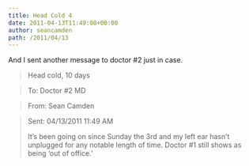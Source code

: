```yaml
---
title: Head Cold 4
date: 2011-04-13T11:49:08+00:00
author: seancamden
path: /2011/04/13
---
```

And I sent another message to doctor #2 just in case.

> Head cold, 10 days
  
> To: Doctor #2 MD
  
> From: Sean Camden
  
> Sent: 04/13/2011 11:49 AM
> 
> It&#8217;s been going on since Sunday the 3rd and my left ear hasn&#8217;t unplugged for any notable length of time. Doctor #1 still shows as being &#8216;out of office.&#8217;